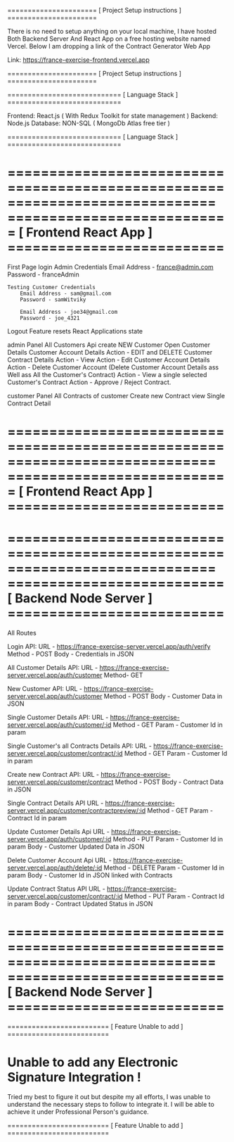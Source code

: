 ====================== [ Project Setup instructions ] ======================

There is no need to setup anything on your local machine, I have hosted Both Backend Server And React App on a free hosting website named Vercel.
Below I am dropping a link of the Contract Generator Web App

Link: https://france-exercise-frontend.vercel.app

====================== [ Project Setup instructions ] ======================



============================ [ Language Stack ] ============================

Frontend: React.js ( With Redux Toolkit for state management )
Backend: Node.js
Database: NON-SQL ( MongoDb Atlas free tier )

============================ [ Language Stack ] ============================



=============================================================================
=========================== [ Frontend React App ] ==========================
=============================================================================

First Page login
    Admin Credentials
        Email Address - france@admin.com
        Password - franceAdmin
    
    Testing Customer Credentials
        Email Address - sam@gmail.com
        Password - samWitviky

        Email Address - joe34@gmail.com
        Password - joe_4321


Logout Feature resets React Applications state


admin Panel
    All Customers Api
    create NEW Customer
    Open Customer Details
        Customer Account Details
            Action - EDIT and DELETE
        Customer Contract Details
            Action - View
    Action - Edit Customer Account Details
    Action - Delete Customer Account (Delete Customer Account Details ass Well ass All the Customer's Contract)
    Action - View a single selected Customer's Contract
    Action - Approve / Reject Contract.


customer Panel
    All Contracts of customer
    Create new Contract
    view Single Contract Detail

=============================================================================
=========================== [ Frontend React App ] ==========================
=============================================================================



=============================================================================
========================== [ Backend Node Server ] ==========================
=============================================================================

All Routes

Login API:
    URL - https://france-exercise-server.vercel.app/auth/verify
    Method - POST
    Body - Credentials in JSON

All Customer Details API:
    URL - https://france-exercise-server.vercel.app/auth/customer
    Method- GET

New Customer API:
    URL - https://france-exercise-server.vercel.app/auth/customer
    Method - POST
    Body - Customer Data in JSON

Single Customer Details API:
    URL - https://france-exercise-server.vercel.app/auth/customer/:id
    Method - GET
    Param - Customer Id in param

Single Customer's all Contracts Details API:
    URL - https://france-exercise-server.vercel.app/customer/contract/:id
    Method - GET
    Param - Customer Id in param

Create new Contract API:
    URL - https://france-exercise-server.vercel.app/customer/contract
    Method - POST
    Body - Contract Data in JSON

Single Contract Details API
    URL - https://france-exercise-server.vercel.app/customer/contractpreview/:id
    Method - GET
    Param - Contract Id in param

Update Customer Details Api 
    URL - https://france-exercise-server.vercel.app/auth/customer/:id
    Method - PUT
    Param - Customer Id in param
    Body - Customer Updated Data in JSON

Delete Customer Account Api
    URL - https://france-exercise-server.vercel.app/auth/delete/:id
    Method - DELETE
    Param - Customer Id in param
    Body - Customer Id in JSON linked with Contracts

Update Contract Status API
    URL - https://france-exercise-server.vercel.app/customer/contract/:id
    Method - PUT
    Param - Contract Id in param
    Body - Contract Updated Status in JSON

=============================================================================
========================== [ Backend Node Server ] ==========================
=============================================================================



========================= [ Feature Unable to add ] =========================

# Unable to add any Electronic Signature Integration !

Tried my best to figure it out but despite my all efforts, I was unable to understand the necessary steps to follow to integrate it. I will be able to achieve it under Professional Person's guidance.

========================= [ Feature Unable to add ] =========================